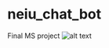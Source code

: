 # neiu_chat_bot
Final MS project
![alt text](https://neiu-chat-bot.s3.amazonaws.com/Chat+Bot+Design.jpeg)
